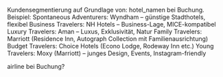 Kundensegmentierung auf Grundlage von: 
hotel_namen bei Buchung. 
    Beispiel: 
    Spontaneous Adventurers: Wyndham – günstige Stadthotels, flexibel
    Business Travelers: NH Hotels – Business-Lage, MICE-kompatibel
    Luxury Travelers: Aman – Luxus, Exklusivität, Natur
    Family Travelers: Marriott (Residence Inn, Autograph Collection mit Familienausrichtung)
    Budget Travelers: Choice Hotels (Econo Lodge, Rodeway Inn etc.)
    Young Travelers: Moxy (Marriott) – junges Design, Events, Instagram-friendly
    
airline bei Buchung? 


